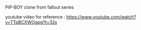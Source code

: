 PIP-BOY clone from fallout series

youtube video for reference :
https://www.youtube.com/watch?v=TTpBCXWOgpg?t=32s
